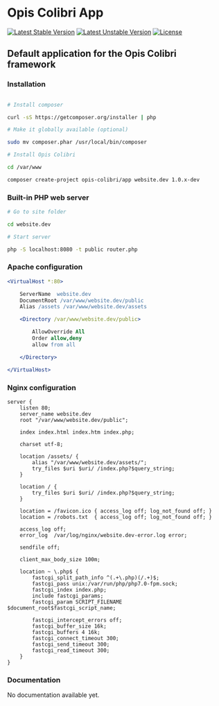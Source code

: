 Opis Colibri App
============
[![Latest Stable Version](https://poser.pugx.org/opis-colibri/app/version.svg)](https://packagist.org/packages/opis-colibri/app)
[![Latest Unstable Version](https://poser.pugx.org/opis-colibri/app/v/unstable.svg)](//packagist.org/packages/opis-colibri/app)
[![License](https://poser.pugx.org/opis-colibri/app/license.svg)](https://packagist.org/packages/opis-colibri/app)

Default application for the Opis Colibri framework
-------------

### Installation

```bash

# Install composer

curl -sS https://getcomposer.org/installer | php

# Make it globally available (optional)

sudo mv composer.phar /usr/local/bin/composer

# Install Opis Colibri

cd /var/www

composer create-project opis-colibri/app website.dev 1.0.x-dev

```

### Built-in PHP web server

```bash
# Go to site folder

cd website.dev

# Start server

php -S localhost:8080 -t public router.php
```

### Apache configuration

```apache
<VirtualHost *:80>

    ServerName  website.dev
    DocumentRoot /var/www/website.dev/public
    Alias /assets /var/www/website.dev/assets

    <Directory /var/www/website.dev/public>

        AllowOverride All
        Order allow,deny
        allow from all

    </Directory>

</VirtualHost>
```

### Nginx configuration

```nginx
server {
    listen 80;
    server_name website.dev
    root "/var/www/website.dev/public";

    index index.html index.htm index.php;

    charset utf-8;

    location /assets/ {
        alias "/var/www/website.dev/assets/";
        try_files $uri $uri/ /index.php?$query_string;
    }

    location / {
        try_files $uri $uri/ /index.php?$query_string;
    }

    location = /favicon.ico { access_log off; log_not_found off; }
    location = /robots.txt  { access_log off; log_not_found off; }

    access_log off;
    error_log  /var/log/nginx/website.dev-error.log error;

    sendfile off;

    client_max_body_size 100m;

    location ~ \.php$ {
        fastcgi_split_path_info ^(.+\.php)(/.+)$;
        fastcgi_pass unix:/var/run/php/php7.0-fpm.sock;
        fastcgi_index index.php;
        include fastcgi_params;
        fastcgi_param SCRIPT_FILENAME $document_root$fastcgi_script_name;

        fastcgi_intercept_errors off;
        fastcgi_buffer_size 16k;
        fastcgi_buffers 4 16k;
        fastcgi_connect_timeout 300;
        fastcgi_send_timeout 300;
        fastcgi_read_timeout 300;
    }
}
```

### Documentation

No documentation available yet.

